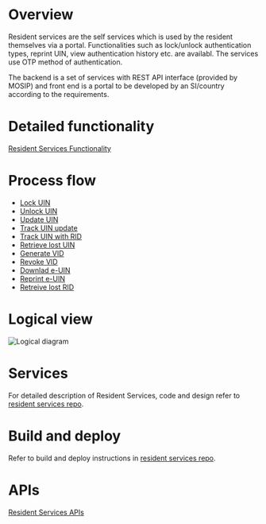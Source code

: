 # Overview
Resident services are the self services which is used by the resident themselves via a portal.  Functionalities  such as lock/unlock authentication types, reprint UIN, view authentication history etc. are availabl. The services use OTP method of authentication. 

The backend is a set of services with REST API interface (provided by MOSIP) and front end is a portal to be developed by an SI/country according to the requirements. 

# Detailed functionality
[Resident Services Functionality](Resident-Services-Functionality.md)

# Process flow
* [Lock UIN](_images/resident_services/resident_services_lock_uin_flow.jpg)
* [Unlock UIN](_images/resident_services/resident_services_unlock_uin_flow.jpg)
* [Update UIN](_images/resident_services/resident_services_initiate_uin_update_flow.jpg)
* [Track UIN update](_images/resident_services/resident_services_track_uin_update_flow.jpg)
* [Track UIN with RID](_images/resident_services/resident_services_track_uin_with_rid_flow.jpg)
* [Retrieve lost UIN](_images/resident_services/resident_services_retrieve_lost_uin_flow.jpg)
* [Generate VID](_images/resident_services/resident_services_generate_vid_flow.jpg)
* [Revoke VID](_images/resident_services/resident_services_revoke_vid_flow.jpg)
* [Downlad e-UIN](_images/resident_services/resident_services_download_euin_flow.jpg)
* [Reprint e-UIN](_images/resident_services/resident_services_reprint_euin_flow.jpg)
* [Retreive lost RID](_images/resident_services/resident_services_retrieve_lost_rid_flow.jpg)

# Logical view

![Logical diagram](_images/resident_services/resident_services_logical_diagram.jpg)

# Services
For detailed description of Resident Services, code and design refer to [resident services repo](https://github.com/mosip/resident-services). 

# Build and deploy
Refer to build and deploy instructions in [resident services repo](https://github.com/mosip/resident-services). 

# APIs
[Resident Services APIs](Resident-Services-APIs.md)
